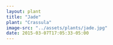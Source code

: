 ```yaml
---
layout: plant
title: "Jade"
plant: "Crassula"
image-src: "../assets/plants/jade.jpg"
date: 2015-03-07T17:05:33-05:00
---
```

